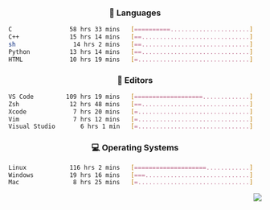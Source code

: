 <!--
<p align="center">
  <img height="50" src="https://cdn.simpleicons.org/c/81c8be" title="clang" alt="clang">
  <img height="50" src="https://cdn.simpleicons.org/c++/81c8be" title="cpp" alt="cpp">
  <img height="50" src="https://cdn.simpleicons.org/arm/81c8be" title="arm" alt="arm">
  <img height="50" src="https://cdn.simpleicons.org/stmicroelectronics/81c8be" title="stmicroelectronics" alt="stmicroelectronics">
  <img height="50" src="https://cdn.simpleicons.org/raspberrypi/81c8be" title="raspberrypi" alt="raspberrypi">
  <img height="50" src="https://cdn.simpleicons.org/cmake/81c8be" title="cmake" alt="cmake">
  <img height="50" src="https://cdn.simpleicons.org/gnubash/81c8be" title="gnubash" alt="gnubash">
</p>
-->

<!--START_SECTION:wakatime_gen-->
<div align="center">

### :hammer: Languages

```sh
C                58 hrs 33 mins   [==========......................]    40.73%
C++              15 hrs 14 mins   [==..............................]    10.61%
sh                14 hrs 2 mins   [==..............................]     9.77%
Python           13 hrs 14 mins   [==..............................]     9.21%
HTML             10 hrs 19 mins   [=...............................]     7.18%
```

</div>

<div align="center">

### :floppy_disk: Editors

```sh
VS Code         109 hrs 19 mins   [===================.............]    76.06%
Zsh              12 hrs 48 mins   [==..............................]     8.91%
Xcode             7 hrs 20 mins   [=...............................]     5.11%
Vim               7 hrs 12 mins   [=...............................]     5.02%
Visual Studio       6 hrs 1 min   [=...............................]     4.19%
```

</div>

<div align="center">

### :computer: Operating Systems

```sh
Linux            116 hrs 2 mins   [====================............]    80.73%
Windows          19 hrs 16 mins   [===.............................]    13.40%
Mac               8 hrs 25 mins   [=...............................]     5.86%
```

</div>


<!--END_SECTION:wakatime_gen-->

<div align="right">

[![](https://komarev.com/ghpvc/?username=luswdev&color=283044&style=for-the-badge&label=visiters)](https://github.com/luswdev)

</div>
